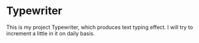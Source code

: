 # Typewriter
This is my project Typewriter, which produces text typing effect. I will try to increment a little in it on daily basis.
